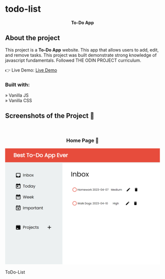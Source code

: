 # todo-list

<div align="center"><b>To-Do App</b></div>

<h2>About the project</h2>

  <p>This project is a <b>To-Do App</b> website. This app that allows users to add, edit, and remove tasks. This project was built demonstrate strong knowledge of javascript fundamentals. Followed THE ODIN PROJECT curriculum. </p>

👉 Live Demo: <a href="https://cc-lau.github.io/todo-list/">Live Demo</a>

<h3>Built with:</h3>

» Vanilla JS <br>
» Vanilla CSS <br>

<h2>Screenshots of the Project 📸</h2>
<br>
<h3 align="center">Home Page 🏡</h3>

<div>
<img src="./src/todo_sc.png"/>

</div>

ToDo-List
